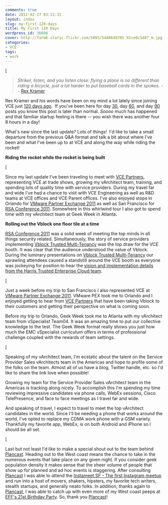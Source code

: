 ```yaml
---
comments: true
date: 2011-02-27 03:11:31
layout: index
slug: my-first-120-days
title: My First 120 Days
wordpress_id: 36686
cover: http://farm6.static.flickr.com/5093/5480649705_92ce0c5487_m.jpg
categories:
- VCE
tags:
- work
---
```


[


> _Striker, listen, and you listen close: flying a plane is no different than riding a bicycle, just a lot harder to put baseball cards in the spokes._ -- [Rex Kramer](http://www.imdb.com/title/tt0080339/quotes)


Rex Kramer and his words have been on my mind a lot lately since joining VCE just [120 days ago](http://fudge.org/private-clouds-ahead/).  If you've been here for day [30](http://fudge.org/my-first-30-days/), day [60](http://fudge.org/my-first-60-days/), and day [90](http://fudge.org/my-first-90-days/) posts you know this post is later than normal.  _Soooo_ much has happened and that familiar startup feeling is there -- you wish there was another four 8 hours in a day!

What's new since the last update? Lots of things!  I'd like to take a small departure from the previous Q&A format and talk a bit about where I've been and what I've been up to at VCE and along the way while riding the rocket!

**Riding the rocket while the rocket is being built**

[

Since my last update I've been traveling to meet with [VCE Partners](http://vce.com/partners/), representing VCE at trade shows, growing my vArchitect team, training, and spending lots of quality time with service providers. During my travel far and wide I've had a chance to visit with VCE Engineering as well as R&D teams at VCE offices and VCE Parent offices. I've also enjoyed stops in Orlando for [VMware Partner Exchange 2011](http://kendrickcoleman.com/index.php?/Tech-Blog/vmware-pex-2011-round-up-booth-keynote-exams-and-more.html) as well as San Francisco for [RSA Conference 2011](http://commondenial.com/2011/02/26/rsa-conference-2011-recap-secure-code/). Somewhere in this whirlwind tour I also got to spend time with my vArchitect team at Geek Week in Atlanta.

**Rolling out the Vblock one floor tile at a time**

[RSA Conference 2011](http://commondenial.com/2011/02/26/rsa-conference-2011-recap-secure-code/) was a solid week of meeting the top minds in all things security related.  Simultaneously, the story of service providers implementing [Vblock Trusted Multi-Tenancy](http://www.marketwire.com/press-release/Harris-Corporation-Chooses-Vblock-Infrastructure-Platforms-From-VCE-Enhance-Expand-Harris-1397935.htm) was the top draw for the VCE booth. It was clear that the audience understood the value of Vblock. During the luminary presentations on [Vblock Trusted Multi-Tenancy](http://www.marketwire.com/press-release/Harris-Corporation-Chooses-Vblock-Infrastructure-Platforms-From-VCE-Enhance-Expand-Harris-1397935.htm) our sprawling attendees caused a standstill around the VCE booth as everyone was jockeying for position to hear the [vision and implementation details from the Harris Trusted Enterprise Cloud team](http://www.govcomm.harris.com/cyber/).

[

Just a week before my trip to San Francisco I also represented VCE at [VMware Partner Exchange 2011](http://virtualgeek.typepad.com/virtual_geek/2011/02/vmware-partner-exchange-2011recap-and-content.html). VMware PEX took me to Orlando and I enjoyed getting to hear from [VCE Partners](http://vce.com/partners/) that have been taking Vblock to their customers and getting their perspective on what is coming soon.

Before my trip to Orlando, Geek Week took me to Atlanta with my vArchitect team from vSpecialist Team04. It was an amazing time to put our collective knowledge to the test. The Geek Week format really shows you just how much the EMC vSpecialist curriculum offers in terms of professional challenge coupled with the rewards of team settings.

[

Speaking of my vArchitect team, I'm ecstatic about the talent on the Service Provider Sales vArchitects team in the Americas and hope to profile some of the folks on the team.  Almost all of us have a blog, Twitter handle, etc. so I'd like to share the link love when possible!

Growing my team for the Service Provider Sales vArchitect team in the Americas is tracking along nicely. To accomplish this I'm spending my time reviewing impressive candidates via phone calls, WebEx sessions, Cisco TelePresence, and face to face meetings as I travel far and wide.

And speaking of travel, I expect to travel to meet the top vArchitect candidates in the world. Since I'll be needing a phone that works around the world, I've opted to replace my CDMA work phone with a GSM variety.  Thankfully my favorite app, WebEx, is on both Android and iPhone so I should be all set.

[

Last but not least I'd like to make a special shout out to the team behind [Plancast](http://plancast.com/). Heading out to the West coast means the chance to take in the numerous events that take place on any given night.  If you consider geek population density it makes sense that the sheer volume of people that show up for planned and ad hoc events is staggering.  After consulting [Plancast](http://plancast.com/qthrul) I was able to attend the [Instameet SF - The first Instagram meetup](http://plancast.com/p/3vb4/instameet-sf---first-instagram-meetup) and run into a host of movers, shakers, hipsters, my favorite tech writers, stealth startups, and generally neato folks.  In addition, thanks again to [Plancast](http://plancast.com/qthrul), I was able to catch up with even more of my West coast peeps at [EFF's 21st Birthday Party](http://plancast.com/p/3lsi/effs-21st-birthday-party). So, thank you [Plancast](http://plancast.com/qthrul)!
